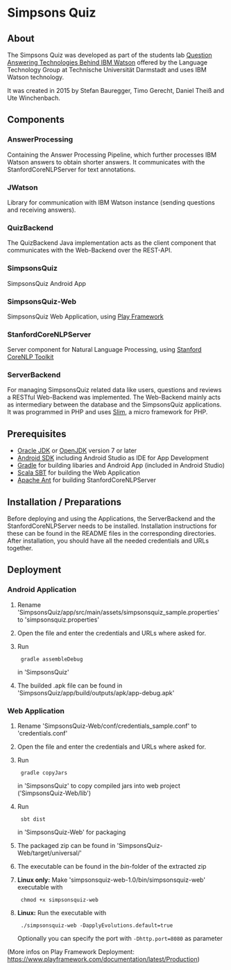 # Simpsons Quiz

## About

The Simpsons Quiz was developed as part of the students lab [Question Answering Technologies Behind IBM Watson](https://www.lt.informatik.tu-darmstadt.de/de/teaching/lectures-and-classes/summer-term-2015/question-answering-technologies-behind-ibm-watson/)
offered by the Language Technology Group at Technische Universität Darmstadt and uses IBM Watson technology.

It was created in 2015 by Stefan Bauregger, Timo Gerecht, Daniel Theiß and Ute Winchenbach.

## Components

### AnswerProcessing
Containing the Answer Processing Pipeline, which further processes IBM Watson answers to obtain shorter answers. It communicates with the StanfordCoreNLPServer for text annotations.

### JWatson
Library for communication with IBM Watson instance (sending questions and receiving answers).

### QuizBackend
The QuizBackend Java implementation acts as the client component that communicates with the Web-Backend over the
REST-API.

### SimpsonsQuiz
SimpsonsQuiz Android App

### SimpsonsQuiz-Web
SimpsonsQuiz Web Application, using [Play Framework](https://www.playframework.com/)

### StanfordCoreNLPServer
Server component for Natural Language Processing, using [Stanford CoreNLP Toolkit](http://nlp.stanford.edu/software/corenlp.shtml)

### ServerBackend
For managing SimpsonsQuiz related data like users, questions and reviews a RESTful Web-Backend was implemented.
The Web-Backend mainly acts as intermediary between the database and the SimpsonsQuiz applications. It was programmed in
PHP and uses [Slim](http://www.slimframework.com/), a micro framework for PHP.

## Prerequisites
* [Oracle JDK](http://www.oracle.com/technetwork/java/javase/downloads/index.html) or [OpenJDK](http://openjdk.java.net/install/) version 7 or later
* [Android SDK](https://developer.android.com/sdk/index.html) including Android Studio as IDE for App Development
* [Gradle](http://gradle.org/) for building libaries and Android App (included in Android Studio)
* [Scala SBT](http://www.scala-sbt.org/) for building the Web Application
* [Apache Ant](http://ant.apache.org) for building StanfordCoreNLPServer

## Installation / Preparations

Before deploying and using the Applications, the ServerBackend and the StanfordCoreNLPServer needs to be installed.
Installation instructions for these can be found in the README files in the corresponding directories.
After installation, you should have all the needed credentials and URLs together.

## Deployment

### Android Application

1. Rename 'SimpsonsQuiz/app/src/main/assets/simpsonsquiz_sample.properties' to 'simpsonsquiz.properties'
2. Open the file and enter the credentials and URLs where asked for.
3. Run

   ```shell
	gradle assembleDebug
   ```
   
   in 'SimpsonsQuiz'
4. The builded .apk file can be found in 'SimpsonsQuiz/app/build/outputs/apk/app-debug.apk'

### Web Application

1. Rename 'SimpsonsQuiz-Web/conf/credentials_sample.conf' to 'credentials.conf'
2. Open the file and enter the credentials and URLs where asked for.
3. Run

   ```shell
	gradle copyJars
   ```
   
   in 'SimpsonsQuiz' to copy compiled jars into web project ('SimpsonsQuiz-Web/lib')
4. Run

   ```shell
	sbt dist
   ```
   
   in 'SimpsonsQuiz-Web' for packaging
5. The packaged zip can be found in 'SimpsonsQuiz-Web/target/universal/'
6. The executable can be found in the _bin_-folder of the extracted zip

7. **Linux only:** Make 'simpsonsquiz-web-1.0/bin/simpsonsquiz-web' executable with
   ```shell
   	chmod +x simpsonsquiz-web
   ```
8. **Linux:** Run the executable with
   ```shell
	./simpsonsquiz-web -DapplyEvolutions.default=true
   ```

   Optionally you can specify the port with `-Dhttp.port=8080` as parameter

(More infos on Play Framework Deployment: https://www.playframework.com/documentation/latest/Production)

